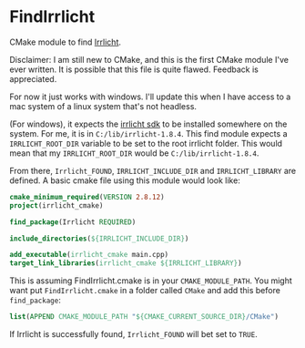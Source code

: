 # FindIrrlicht
CMake module to find [Irrlicht](http://irrlicht.sourceforge.net/).

Disclaimer: I am still new to CMake, and this is the first CMake module I've ever written. It is possible that
this file is quite flawed. Feedback is appreciated.

For now it just works with windows. I'll update this when I have access to a mac system of a linux system that's not headless.

(For windows), it expects the [irrlicht sdk](http://irrlicht.sourceforge.net/?page_id=10) to be installed somewhere on the system.
For me, it is in `C:/lib/irrlicht-1.8.4`. This find module expects a `IRRLICHT_ROOT_DIR` variable to be set to the root irrlicht
folder. This would mean that my `IRRLICHT_ROOT_DIR` would be `C:/lib/irrlicht-1.8.4`.

From there, `Irrlicht_FOUND`, `IRRLICHT_INCLUDE_DIR` and `IRRLICHT_LIBRARY` are defined. A basic cmake file using this module would look like:

```cmake
cmake_minimum_required(VERSION 2.8.12)
project(irrlicht_cmake)

find_package(Irrlicht REQUIRED)

include_directories(${IRRLICHT_INCLUDE_DIR})

add_executable(irrlicht_cmake main.cpp)
target_link_libraries(irrlicht_cmake ${IRRLICHT_LIBRARY})
```

This is assuming FindIrrlicht.cmake is in your `CMAKE_MODULE_PATH`. You might want put `FindIrrlicht.cmake` in a 
folder called `CMake` and add this before `find_package`:

```cmake
list(APPEND CMAKE_MODULE_PATH "${CMAKE_CURRENT_SOURCE_DIR}/CMake")
```

If Irrlicht is successfully found, `Irrlicht_FOUND` will bet set to `TRUE`.
